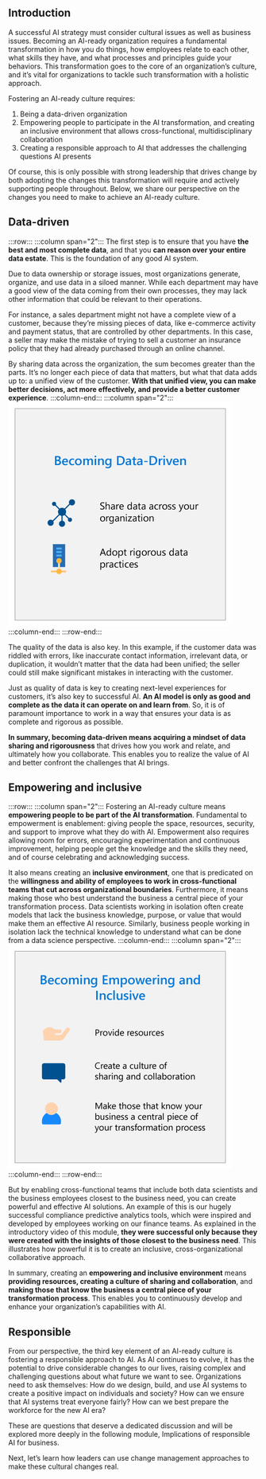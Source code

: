 ## Introduction

A successful AI strategy must consider cultural issues as well as business issues. Becoming an AI-ready organization requires a fundamental transformation in how you do things, how employees relate to each other, what skills they have, and what processes and principles guide your behaviors. This transformation goes to the core of an organization’s culture, and it’s vital for organizations to tackle such transformation with a holistic approach.

Fostering an AI-ready culture requires:

1. Being a data-driven organization
2. Empowering people to participate in the AI transformation, and creating an inclusive environment that allows cross-functional, multidisciplinary collaboration
3. Creating a responsible approach to AI that addresses the challenging questions AI presents

Of course, this is only possible with strong leadership that drives change by both adopting the changes this transformation will require and actively supporting people throughout. Below, we share our perspective on the changes you need to make to achieve an AI-ready culture.

## Data-driven

:::row:::
:::column span="2":::
The first step is to ensure that you have **the best and most complete data**, and that you **can reason over your entire data estate**. This is the foundation of any good AI system.

Due to data ownership or storage issues, most organizations generate, organize, and use data in a siloed manner. While each department may have a good view of the data coming from their own processes, they may lack other information that could be relevant to their operations.

For instance, a sales department might not have a complete view of a customer, because they’re missing pieces of data, like e-commerce activity and payment status, that are controlled by other departments. In this case, a seller may make the mistake of trying to sell a customer an insurance policy that they had already purchased through an online channel.

By sharing data across the organization, the sum becomes greater than the parts. It’s no longer each piece of data that matters, but what that data adds up to: a unified view of the customer. **With that unified view, you can make better decisions, act more effectively, and provide a better customer experience**.
:::column-end:::
:::column span="2":::
![Becoming data-driven: share data across your organization, adopt rigorous data practices](../media/2.1.2.B.Discover-three-characteristics-that-foster-an-AI-ready-culture.jpg)
:::column-end:::
:::row-end:::

The quality of the data is also key. In this example, if the customer data was riddled with errors, like inaccurate contact information, irrelevant data, or duplication, it wouldn’t matter that the data had been unified; the seller could still make significant mistakes in interacting with the customer.

Just as quality of data is key to creating next-level experiences for customers, it’s also key to successful AI. **An AI model is only as good and complete as the data it can operate on and learn from**. So, it is of paramount importance to work in a way that ensures your data is as complete and rigorous as possible.

**In summary, becoming data-driven means acquiring a mindset of data sharing and rigorousness** that drives how you work and relate, and ultimately how you collaborate. This enables you to realize the value of AI and better confront the challenges that AI brings.

## Empowering and inclusive

:::row:::
:::column span="2":::
Fostering an AI-ready culture means **empowering people to be part of the AI transformation**. Fundamental to empowerment is enablement: giving people the space, resources, security, and support to improve what they do with AI. Empowerment also requires allowing room for errors, encouraging experimentation and continuous improvement, helping people get the knowledge and the skills they need, and of course celebrating and acknowledging success.

It also means creating an **inclusive environment**, one that is predicated on the **willingness and ability of employees to work in cross-functional teams that cut across organizational boundaries**. Furthermore, it means making those who best understand the business a central piece of your transformation process. Data scientists working in isolation often create models that lack the business knowledge, purpose, or value that would make them an effective AI resource. Similarly, business people working in isolation lack the technical knowledge to understand what can be done from a data science perspective.
:::column-end:::
:::column span="2":::
![Becoming Empowering and Inclusive: Provide resources, create a culture of sharing and collaboration, make those that know your business a central piece of your transformation process](../media/2.1.2.A.Discover-three-characteristics-that-foster-an-AI-ready-culture.jpg)
:::column-end:::
:::row-end:::

But by enabling cross-functional teams that include both data scientists and the business employees closest to the business need, you can create powerful and effective AI solutions. An example of this is our hugely successful compliance predictive analytics tools, which were inspired and developed by employees working on our finance teams. As explained in the introductory video of this module, **they were successful only because they were created with the insights of those closest to the business need**. This illustrates how powerful it is to create an inclusive, cross-organizational collaborative approach.

In summary, creating an **empowering and inclusive environment** means **providing resources, creating a culture of sharing and collaboration**, and **making those that know the business a central piece of your transformation process**. This enables you to continuously develop and enhance your organization’s capabilities with AI.

## Responsible

From our perspective, the third key element of an AI-ready culture is fostering a responsible approach to AI. As AI continues to evolve, it has the potential to drive considerable changes to our lives, raising complex and challenging questions about what future we want to see. Organizations need to ask themselves: How do we design, build, and use AI systems to create a positive impact on individuals and society? How can we ensure that AI systems treat everyone fairly? How can we best prepare the workforce for the new AI era?

These are questions that deserve a dedicated discussion and will be explored more deeply in the following module, Implications of responsible AI for business.

Next, let’s learn how leaders can use change management approaches to make these cultural changes real.
